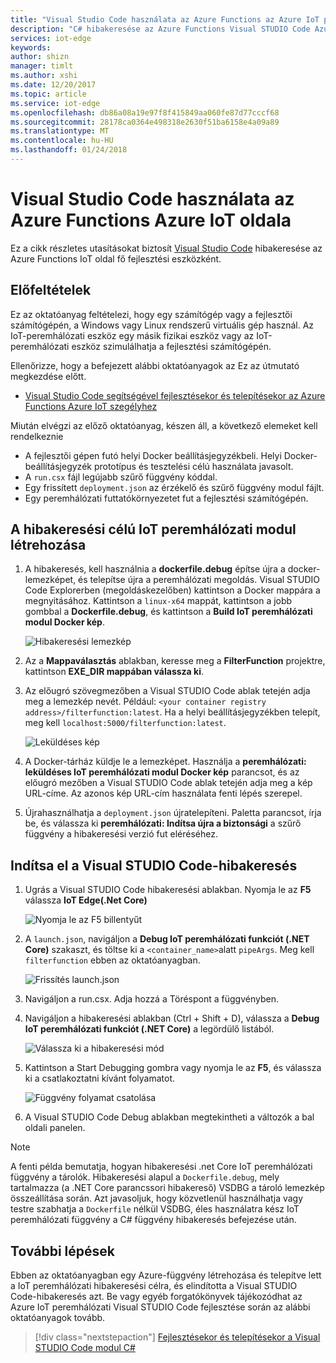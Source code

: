 ```yaml
---
title: "Visual Studio Code használata az Azure Functions az Azure IoT peremhálózati |} Microsoft Docs"
description: "C# hibakeresése az Azure Functions Visual STUDIO Code Azure IoT oldala"
services: iot-edge
keywords: 
author: shizn
manager: timlt
ms.author: xshi
ms.date: 12/20/2017
ms.topic: article
ms.service: iot-edge
ms.openlocfilehash: db86a08a19e97f8f415849aa060fe87d77cccf68
ms.sourcegitcommit: 28178ca0364e498318e2630f51ba6158e4a09a89
ms.translationtype: MT
ms.contentlocale: hu-HU
ms.lasthandoff: 01/24/2018
---
```

# <a name="use-visual-studio-code-to-debug-azure-functions-with-azure-iot-edge"></a>Visual Studio Code használata az Azure Functions Azure IoT oldala

Ez a cikk részletes utasításokat biztosít [Visual Studio Code](https://code.visualstudio.com/) hibakeresése az Azure Functions IoT oldal fő fejlesztési eszközként.

## <a name="prerequisites"></a>Előfeltételek
Ez az oktatóanyag feltételezi, hogy egy számítógép vagy a fejlesztői számítógépén, a Windows vagy Linux rendszerű virtuális gép használ. Az IoT-peremhálózati eszköz egy másik fizikai eszköz vagy az IoT-peremhálózati eszköz szimulálhatja a fejlesztési számítógépén.

Ellenőrizze, hogy a befejezett alábbi oktatóanyagok az Ez az útmutató megkezdése előtt.
- [Visual Studio Code segítségével fejlesztésekor és telepítésekor az Azure Functions Azure IoT szegélyhez](how-to-vscode-develop-azure-function.md)

Miután elvégzi az előző oktatóanyag, készen áll, a következő elemeket kell rendelkeznie
- A fejlesztői gépen futó helyi Docker beállításjegyzékbeli. Helyi Docker-beállításjegyzék prototípus és tesztelési célú használata javasolt.
- A `run.csx` fájl legújabb szűrő függvény kóddal.
- Egy frissített `deployment.json` az érzékelő és szűrő függvény modul fájlt.
- Egy peremhálózati futtatókörnyezetet fut a fejlesztési számítógépén.

## <a name="build-your-iot-edge-module-for-debugging-purpose"></a>A hibakeresési célú IoT peremhálózati modul létrehozása
1. A hibakeresés, kell használnia a **dockerfile.debug** építse újra a docker-lemezképet, és telepítse újra a peremhálózati megoldás. Visual STUDIO Code Explorerben (megoldáskezelőben) kattintson a Docker mappára a megnyitásához. Kattintson a `linux-x64` mappát, kattintson a jobb gombbal a **Dockerfile.debug**, és kattintson a **Build IoT peremhálózati modul Docker kép**.

    ![Hibakeresési lemezkép](./media/how-to-debug-csharp-function/build-debug-image.png)

2. Az a **Mappaválasztás** ablakban, keresse meg a **FilterFunction** projektre, kattintson **EXE_DIR mappában válassza ki**.
3. Az előugró szövegmezőben a Visual STUDIO Code ablak tetején adja meg a lemezkép nevét. Például: `<your container registry address>/filterfunction:latest`. Ha a helyi beállításjegyzékben telepít, meg kell `localhost:5000/filterfunction:latest`.

    ![Leküldéses kép](./media/how-to-debug-csharp-function/push-image.png)

4. A Docker-tárház küldje le a lemezképet. Használja a **peremhálózati: leküldéses IoT peremhálózati modul Docker kép** parancsot, és az előugró mezőben a Visual STUDIO Code ablak tetején adja meg a kép URL-címe. Az azonos kép URL-cím használata fenti lépés szerepel.
5. Újrahasználhatja a `deployment.json` újratelepíteni. Paletta parancsot, írja be, és válassza ki **peremhálózati: Indítsa újra a biztonsági** a szűrő függvény a hibakeresési verzió fut eléréséhez.

## <a name="start-debugging-in-vs-code"></a>Indítsa el a Visual STUDIO Code-hibakeresés
1. Ugrás a Visual STUDIO Code hibakeresési ablakban. Nyomja le az **F5** válassza **IoT Edge(.Net Core)**

    ![Nyomja le az F5 billentyűt](./media/how-to-debug-csharp-function/f5-debug-option.png)

2. A `launch.json`, navigáljon a **Debug IoT peremhálózati funkciót (.NET Core)** szakaszt, és töltse ki a `<container_name>`alatt `pipeArgs`. Meg kell `filterfunction` ebben az oktatóanyagban.

    ![Frissítés launch.json](./media/how-to-debug-csharp-function/update-launch-json.png)

3. Navigáljon a run.csx. Adja hozzá a Töréspont a függvényben.
4. Navigáljon a hibakeresési ablakban (Ctrl + Shift + D), válassza a **Debug IoT peremhálózati funkciót (.NET Core)** a legördülő listából. 

    ![Válassza ki a hibakeresési mód](./media/how-to-debug-csharp-function/choose-debug-mode.png)

5. Kattintson a Start Debugging gombra vagy nyomja le az **F5**, és válassza ki a csatlakoztatni kívánt folyamatot.

    ![Függvény folyamat csatolása](./media/how-to-debug-csharp-function/attach-function-process.png)

6. A Visual STUDIO Code Debug ablakban megtekintheti a változók a bal oldali panelen. 

> [!NOTE]
> A fenti példa bemutatja, hogyan hibakeresési .net Core IoT peremhálózati függvény a tárolók. Hibakeresési alapul a `Dockerfile.debug`, mely tartalmazza (a .NET Core parancssori hibakereső) VSDBG a tároló lemezkép összeállítása során. Azt javasoljuk, hogy közvetlenül használhatja vagy testre szabhatja a `Dockerfile` nélkül VSDBG, éles használatra kész IoT peremhálózati függvény a C# függvény hibakeresés befejezése után.

## <a name="next-steps"></a>További lépések

Ebben az oktatóanyagban egy Azure-függvény létrehozása és telepítve lett a IoT peremhálózati hibakeresési célra, és elindította a Visual STUDIO Code-hibakeresés azt. Be vagy egyéb forgatókönyvek tájékozódhat az Azure IoT peremhálózati Visual STUDIO Code fejlesztése során az alábbi oktatóanyagok tovább. 

> [!div class="nextstepaction"]
> [Fejlesztésekor és telepítésekor a Visual STUDIO Code modul C#](how-to-vscode-develop-csharp-module.md)

